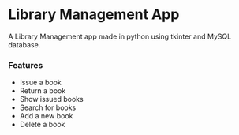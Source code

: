 # Library Management App

A Library Management app made in python using tkinter and MySQL database.

### Features

- Issue a book
- Return a book
- Show issued books
- Search for books
- Add a new book
- Delete a book
